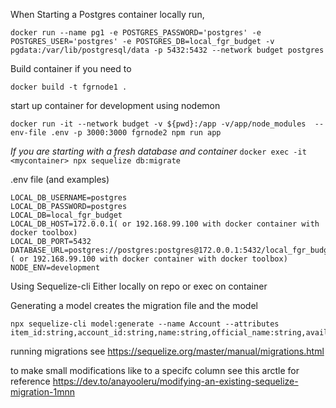
When Starting a Postgres container locally run,
```
docker run --name pg1 -e POSTGRES_PASSWORD='postgres' -e POSTGRES_USER='postgres' -e POSTGRES_DB=local_fgr_budget -v pgdata:/var/lib/postgresql/data -p 5432:5432 --network budget postgres
```

Build container if you need to
```
docker build -t fgrnode1 .
```

start up container for development using nodemon
```
docker run -it --network budget -v ${pwd}:/app -v/app/node_modules  --env-file .env -p 3000:3000 fgrnode2 npm run app
```

*If you are starting with a fresh database and container*
`docker exec -it <mycontainer> npx sequelize db:migrate`



.env file (and examples)

```
LOCAL_DB_USERNAME=postgres
LOCAL_DB_PASSWORD=postgres
LOCAL_DB=local_fgr_budget
LOCAL_DB_HOST=172.0.0.1( or 192.168.99.100 with docker container with docker toolbox)
LOCAL_DB_PORT=5432
DATABASE_URL=postgres://postgres:postgres@172.0.0.1:5432/local_fgr_budget ( or 192.168.99.100 with docker container with docker toolbox)
NODE_ENV=development
```

Using Sequelize-cli
Either locally on repo or exec on container

Generating a model creates the migration file and the model
```
npx sequelize-cli model:generate --name Account --attributes item_id:string,account_id:string,name:string,official_name:string,available_balence:double,current_balence:double
```

running migrations
see https://sequelize.org/master/manual/migrations.html

to make small modifications like to a specifc column see this arctle for reference
https://dev.to/anayooleru/modifying-an-existing-sequelize-migration-1mnn